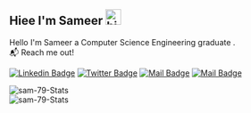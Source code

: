 ## Hiee I'm Sameer <img src="https://user-images.githubusercontent.com/1303154/88677602-1635ba80-d120-11ea-84d8-d263ba5fc3c0.gif" width="28px" alt="hi">
Hello I'm Sameer a Computer Science Engineering graduate .  
📬 Reach me out!

[![Linkedin Badge](https://img.shields.io/badge/-sameerborkar-0e76a8?style=flat&labelColor=0e76a8&logo=linkedin&logoColor=white)](https://www.linkedin.com/in/sameer-borkar-aa893b121/)
[![Twitter Badge](https://img.shields.io/badge/-@sameerborkar7-1ca0f1?style=flat&labelColor=1ca0f1&logo=twitter&logoColor=white&link=https://twitter.com/sameerborkar7)](https://twitter.com/sameerborkar7)
[![Mail Badge](https://img.shields.io/badge/-@sameerborkar25-e84393?style=flat&labelColor=e84393&logo=instagram&logoColor=white)](https://instagram.com/sameerborkar25) 
[![Mail Badge](https://img.shields.io/badge/-sameerborkar79-c0392b?style=flat&labelColor=c0392b&logo=gmail&logoColor=white)](mailto:sameerborkar79@gmail.com)

<!-- - 🔭 Currently, I am persuing engineering degree in Computer Science.
- 🤔 I’m looking part time work from home internship
- 💬 Ask me about anything except personal one 🙈
- 😄 Pronouns: He, his, Monu
- ⚡ Fun fact: I love to hang out.


**sam-79/sam-79** is a ✨ _special_ ✨ repository because its `README.md` (this file) appears on your GitHub profile.

Here are some ideas to get you started:

- 🔭 I’m currently working on ...
- 🌱 I’m currently learning ...
- 👯 I’m looking to collaborate on ...
- 🤔 I’m looking for help with ...
- 💬 Ask me about ...
- 📫 How to reach me: ...
- 😄 Pronouns: ...
- ⚡ Fun fact: ...
-->

<img style="display: block;" src="https://github-readme-stats.vercel.app/api/top-langs/?username=sam-79&layout=compact" alt="sam-79-Stats"/>
<img style="display: block;" src="https://github-readme-stats.vercel.app/api?username=sam-79&show_icons=true" alt="sam-79-Stats"/>


